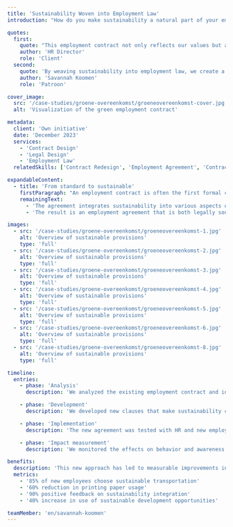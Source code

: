 ```yaml
---
title: 'Sustainability Woven into Employment Law'
introduction: "How do you make sustainability a natural part of your employment contract? For a progressive organization, Patroon developed a 'green employment contract' that goes beyond standard provisions. By integrating sustainability into daily work practices, it becomes a natural part of the corporate culture."

quotes:
  first:
    quote: "This employment contract not only reflects our values but also inspires employees to put sustainability into practice. It's more than a contract - it's a statement of who we are."
    author: 'HR Director'
    role: 'Client'
  second:
    quote: 'By weaving sustainability into employment law, we create a new standard for modern organizations. This agreement shows how legal documents can contribute to positive change.'
    author: 'Savannah Koomen'
    role: 'Patroon'

cover_image:
  src: '/case-studies/groene-overeenkomst/groeneovereenkomst-cover.jpg'
  alt: 'Visualization of the green employment contract'

metadata:
  client: 'Own initiative'
  date: 'December 2023'
  services:
    - 'Contract Design'
    - 'Legal Design'
    - 'Employment Law'
  relatedSkills: ['Contract Redesign', 'Employment Agreement', 'Contract UX', 'Brand Identity']

expandableContent:
  - title: 'From standard to sustainable'
    firstParagraph: "An employment contract is often the first formal contact between employer and employee. By integrating sustainability into it, it immediately becomes clear that it's a core value of the organization. We developed an agreement that goes beyond legal requirements and provides concrete tools for sustainable behavior."
    remainingText:
      - 'The agreement integrates sustainability into various aspects of work: from mobility and remote working to lunches and training. Through the use of clear icons and infographics, the sustainability aspects are emphasized, making the document not just legally binding, but also inspiring.'
      - 'The result is an employment agreement that is both legally sound and practically applicable. The document directly contributes to behavioral change and strengthens the sustainable corporate culture.'

images:
  - src: '/case-studies/groene-overeenkomst/groeneovereenkomst-1.jpg'
    alt: 'Overview of sustainable provisions'
    type: 'full'
  - src: '/case-studies/groene-overeenkomst/groeneovereenkomst-2.jpg'
    alt: 'Overview of sustainable provisions'
    type: 'full'
  - src: '/case-studies/groene-overeenkomst/groeneovereenkomst-3.jpg'
    alt: 'Overview of sustainable provisions'
    type: 'full'
  - src: '/case-studies/groene-overeenkomst/groeneovereenkomst-4.jpg'
    alt: 'Overview of sustainable provisions'
    type: 'full'
  - src: '/case-studies/groene-overeenkomst/groeneovereenkomst-5.jpg'
    alt: 'Overview of sustainable provisions'
    type: 'full'
  - src: '/case-studies/groene-overeenkomst/groeneovereenkomst-6.jpg'
    alt: 'Overview of sustainable provisions'
    type: 'full'
  - src: '/case-studies/groene-overeenkomst/groeneovereenkomst-8.jpg'
    alt: 'Overview of sustainable provisions'
    type: 'full'

timeline:
  entries:
    - phase: 'Analysis'
      description: 'We analyzed the existing employment contract and identified opportunities to integrate sustainability.'

    - phase: 'Development'
      description: 'We developed new clauses that make sustainability concrete and translated these into understandable language and visual elements.'

    - phase: 'Implementation'
      description: 'The new agreement was tested with HR and new employees, and further refined based on their feedback.'

    - phase: 'Impact measurement'
      description: 'We monitored the effects on behavior and awareness among new employees and gathered feedback for further optimization.'

benefits:
  description: 'This new approach has led to measurable improvements in sustainable behavior and engagement'
  metrics:
    - '85% of new employees choose sustainable transportation'
    - '60% reduction in printing paper usage'
    - '90% positive feedback on sustainability integration'
    - '40% increase in use of sustainable development opportunities'

teamMember: 'en/savannah-koomen'
---
```

